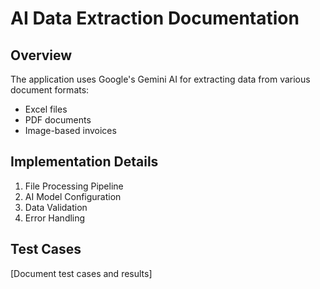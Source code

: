 # AI Data Extraction Documentation

## Overview
The application uses Google's Gemini AI for extracting data from various document formats:
- Excel files
- PDF documents
- Image-based invoices

## Implementation Details
1. File Processing Pipeline
2. AI Model Configuration
3. Data Validation
4. Error Handling

## Test Cases
[Document test cases and results] 